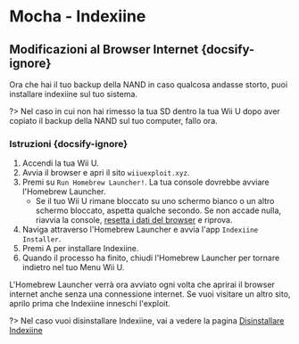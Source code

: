 # Mocha - Indexiine

## Modificazioni al Browser Internet {docsify-ignore}

Ora che hai il tuo backup della NAND in caso qualcosa andasse storto, puoi installare indexiine sul tuo sistema.

?> Nel caso in cui non hai rimesso la tua SD dentro la tua Wii U dopo aver copiato il backup della NAND sul tuo computer, fallo ora.


### Istruzioni {docsify-ignore}

1. Accendi la tua Wii U.
1. Avvia il browser e apri il sito `wiiuexploit.xyz`.
1. Premi su `Run Homebrew Launcher!`. La tua console dovrebbe avviare l'Homebrew Launcher.
    - Se il tuo Wii U rimane bloccato su uno schermo bianco o un altro schermo bloccato, aspetta qualche secondo. Se non accade nulla, riavvia la console, [resetta i dati del browser](https://en-americas-support.nintendo.com/app/answers/detail/a_id/1507/~/how-to-delete-the-internet-browser-history) e riprova.
1. Naviga attraverso l'Homebrew Launcher e avvia l'app `Indexiine Installer`.
1. Premi A per installare Indexiine.
1. Quando il processo ha finito, chiudi l'Homebrew Launcher per tornare indietro nel tuo Menu Wii U.

L'Homebrew Launcher verrà ora avviato ogni volta che aprirai il browser internet anche senza una connessione internet. Se vuoi visitare un altro sito, aprilo prima che Indexiine inneschi l'exploit.

?> Nel caso vuoi disinstallare Indexiine, vai a vedere la pagina [Disinstallare Indexiine](../../uninstall-indexiine)

